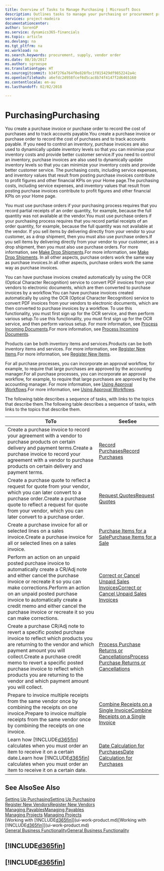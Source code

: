 ```yaml
---
title: Overview of Tasks to Manage Purchasing | Microsoft Docs
description: Outlines tasks to manage your purchasing or procurement processes, including how purchase invoices and purchase orders work.
services: project-madeira
documentationcenter: 
author: SorenGP
ms.service: dynamics365-financials
ms.topic: article
ms.devlang: na
ms.tgt_pltfrm: na
ms.workload: na
ms.search.keywords: procurement, supply, vendor order
ms.date: 08/10/2017
ms.author: sgroespe
ms.translationtype: HT
ms.sourcegitcommit: b34f276a764f0e828fbc1f015429df9852242a4c
ms.openlocfilehash: a6efdc2d958fcef6d5cac8b74f4147f2d6465160
ms.contentlocale: en-au
ms.lasthandoff: 02/02/2018

---
```

# <a name="purchasing"></a><span data-ttu-id="d51e6-103">Purchasing</span><span class="sxs-lookup"><span data-stu-id="d51e6-103">Purchasing</span></span>
<span data-ttu-id="d51e6-104">You create a purchase invoice or purchase order to record the cost of purchases and to track accounts payable.</span><span class="sxs-lookup"><span data-stu-id="d51e6-104">You create a purchase invoice or purchase order to record the cost of purchases and to track accounts payable.</span></span> <span data-ttu-id="d51e6-105">If you need to control an inventory, purchase invoices are also used to dynamically update inventory levels so that you can minimise your inventory costs and provide better customer service.</span><span class="sxs-lookup"><span data-stu-id="d51e6-105">If you need to control an inventory, purchase invoices are also used to dynamically update inventory levels so that you can minimize your inventory costs and provide better customer service.</span></span> <span data-ttu-id="d51e6-106">The purchasing costs, including service expenses, and inventory values that result from posting purchase invoices contribute to profit figures and other financial KPIs on your Home page.</span><span class="sxs-lookup"><span data-stu-id="d51e6-106">The purchasing costs, including service expenses, and inventory values that result from posting purchase invoices contribute to profit figures and other financial KPIs on your Home page.</span></span>

<span data-ttu-id="d51e6-107">You must use purchase orders if your purchasing process requires that you record partial receipts of an order quantity, for example, because the full quantity was not available at the vendor.</span><span class="sxs-lookup"><span data-stu-id="d51e6-107">You must use purchase orders if your purchasing process requires that you record partial receipts of an order quantity, for example, because the full quantity was not available at the vendor.</span></span> <span data-ttu-id="d51e6-108">If you sell items by delivering directly from your vendor to your customer, as a drop shipment, then you must also use purchase orders.</span><span class="sxs-lookup"><span data-stu-id="d51e6-108">If you sell items by delivering directly from your vendor to your customer, as a drop shipment, then you must also use purchase orders.</span></span> <span data-ttu-id="d51e6-109">For more information, see [Make Drop Shipments](sales-how-drop-shipment.md).</span><span class="sxs-lookup"><span data-stu-id="d51e6-109">For more information, see [Make Drop Shipments](sales-how-drop-shipment.md).</span></span> <span data-ttu-id="d51e6-110">In all other aspects, purchase orders work the same way as purchase invoices.</span><span class="sxs-lookup"><span data-stu-id="d51e6-110">In all other aspects, purchase orders work the same way as purchase invoices.</span></span>

<span data-ttu-id="d51e6-111">You can have purchase invoices created automatically by using the OCR (Optical Character Recognition) service to convert PDF invoices from your vendors to electronic documents, which are then converted to purchase invoices by a workflow.</span><span class="sxs-lookup"><span data-stu-id="d51e6-111">You can have purchase invoices created automatically by using the OCR (Optical Character Recognition) service to convert PDF invoices from your vendors to electronic documents, which are then converted to purchase invoices by a workflow.</span></span> <span data-ttu-id="d51e6-112">To use this functionality, you must first sign up for the OCR service, and then perform various setup.</span><span class="sxs-lookup"><span data-stu-id="d51e6-112">To use this functionality, you must first sign up for the OCR service, and then perform various setup.</span></span> <span data-ttu-id="d51e6-113">For more information, see [Process Incoming Documents](across-process-income-documents.md).</span><span class="sxs-lookup"><span data-stu-id="d51e6-113">For more information, see [Process Incoming Documents](across-process-income-documents.md).</span></span>      

<span data-ttu-id="d51e6-114">Products can be both inventory items and services.</span><span class="sxs-lookup"><span data-stu-id="d51e6-114">Products can be both inventory items and services.</span></span> <span data-ttu-id="d51e6-115">For more information, see [Register New Items](inventory-how-register-new-items.md).</span><span class="sxs-lookup"><span data-stu-id="d51e6-115">For more information, see [Register New Items](inventory-how-register-new-items.md).</span></span>

<span data-ttu-id="d51e6-116">For all purchase processes, you can incorporate an approval workflow, for example, to require that large purchases are approved by the accounting manager.</span><span class="sxs-lookup"><span data-stu-id="d51e6-116">For all purchase processes, you can incorporate an approval workflow, for example, to require that large purchases are approved by the accounting manager.</span></span> <span data-ttu-id="d51e6-117">For more information, see [Using Approval Workflows](across-how-use-approval-workflows.md).</span><span class="sxs-lookup"><span data-stu-id="d51e6-117">For more information, see [Using Approval Workflows](across-how-use-approval-workflows.md).</span></span>

<span data-ttu-id="d51e6-118">The following table describes a sequence of tasks, with links to the topics that describe them.</span><span class="sxs-lookup"><span data-stu-id="d51e6-118">The following table describes a sequence of tasks, with links to the topics that describe them.</span></span>

| <span data-ttu-id="d51e6-119">To</span><span class="sxs-lookup"><span data-stu-id="d51e6-119">To</span></span> | <span data-ttu-id="d51e6-120">See</span><span class="sxs-lookup"><span data-stu-id="d51e6-120">See</span></span> |
| --- | --- |
| <span data-ttu-id="d51e6-121">Create a purchase invoice to record your agreement with a vendor to purchase products on certain delivery and payment terms.</span><span class="sxs-lookup"><span data-stu-id="d51e6-121">Create a purchase invoice to record your agreement with a vendor to purchase products on certain delivery and payment terms.</span></span> |[<span data-ttu-id="d51e6-122">Record Purchases</span><span class="sxs-lookup"><span data-stu-id="d51e6-122">Record Purchases</span></span>](purchasing-how-record-purchases.md) |
|<span data-ttu-id="d51e6-123">Create a purchase quote to reflect a request for quote from your vendor, which you can later convert to a purchase order.</span><span class="sxs-lookup"><span data-stu-id="d51e6-123">Create a purchase quote to reflect a request for quote from your vendor, which you can later convert to a purchase order.</span></span>|[<span data-ttu-id="d51e6-124">Request Quotes</span><span class="sxs-lookup"><span data-stu-id="d51e6-124">Request Quotes</span></span>](purchasing-how-request-quotes.md)|
| <span data-ttu-id="d51e6-125">Create a purchase invoice for all or selected lines on a sales invoice.</span><span class="sxs-lookup"><span data-stu-id="d51e6-125">Create a purchase invoice for all or selected lines on a sales invoice.</span></span> |[<span data-ttu-id="d51e6-126">Purchase Items for a Sale</span><span class="sxs-lookup"><span data-stu-id="d51e6-126">Purchase Items for a Sale</span></span>](purchasing-how-purchase-products-sale.md) |
| <span data-ttu-id="d51e6-127">Perform an action on an unpaid posted purchase invoice to automatically create a CR/Adj note and either cancel the purchase invoice or recreate it so you can make corrections.</span><span class="sxs-lookup"><span data-stu-id="d51e6-127">Perform an action on an unpaid posted purchase invoice to automatically create a credit memo and either cancel the purchase invoice or recreate it so you can make corrections.</span></span> |[<span data-ttu-id="d51e6-128">Correct or Cancel Unpaid Sales Invoices</span><span class="sxs-lookup"><span data-stu-id="d51e6-128">Correct or Cancel Unpaid Sales Invoices</span></span>](purchasing-how-correct-cancel-unpaid-purchase-invoices.md) |
| <span data-ttu-id="d51e6-129">Create a purchase CR/Adj note to revert a specific posted purchase invoice to reflect which products you are returning to the vendor and which payment amount you will collect.</span><span class="sxs-lookup"><span data-stu-id="d51e6-129">Create a purchase credit memo to revert a specific posted purchase invoice to reflect which products you are returning to the vendor and which payment amount you will collect.</span></span> |[<span data-ttu-id="d51e6-130">Process Purchase Returns or Cancellations</span><span class="sxs-lookup"><span data-stu-id="d51e6-130">Process Purchase Returns or Cancellations</span></span>](purchasing-how-register-new-vendors.md) |
|<span data-ttu-id="d51e6-131">Prepare to invoice multiple receipts from the same vendor once by combining the receipts on one invoice.</span><span class="sxs-lookup"><span data-stu-id="d51e6-131">Prepare to invoice multiple receipts from the same vendor once by combining the receipts on one invoice.</span></span>|[<span data-ttu-id="d51e6-132">Combine Receipts on a Single Invoice</span><span class="sxs-lookup"><span data-stu-id="d51e6-132">Combine Receipts on a Single Invoice</span></span>](purchasing-how-to-combine-receipts.md)|
| <span data-ttu-id="d51e6-133">Learn how [!INCLUDE[d365fin](includes/d365fin_md.md)] calculates when you must order an item to receive it on a certain date.</span><span class="sxs-lookup"><span data-stu-id="d51e6-133">Learn how [!INCLUDE[d365fin](includes/d365fin_md.md)] calculates when you must order an item to receive it on a certain date.</span></span>|[<span data-ttu-id="d51e6-134">Date Calculation for Purchases</span><span class="sxs-lookup"><span data-stu-id="d51e6-134">Date Calculation for Purchases</span></span>](purchasing-date-calculation-for-purchases.md)|

## <a name="see-also"></a><span data-ttu-id="d51e6-135">See Also</span><span class="sxs-lookup"><span data-stu-id="d51e6-135">See Also</span></span>
[<span data-ttu-id="d51e6-136">Setting Up Purchasing</span><span class="sxs-lookup"><span data-stu-id="d51e6-136">Setting Up Purchasing</span></span>](purchasing-setup-purchasing.md)  
[<span data-ttu-id="d51e6-137">Register New Vendors</span><span class="sxs-lookup"><span data-stu-id="d51e6-137">Register New Vendors</span></span>](purchasing-how-register-new-vendors.md)  
[<span data-ttu-id="d51e6-138">Managing Payables</span><span class="sxs-lookup"><span data-stu-id="d51e6-138">Managing Payables</span></span>](payables-manage-payables.md)  
<span data-ttu-id="d51e6-139">[Managing Projects](projects-manage-projects.md)  </span><span class="sxs-lookup"><span data-stu-id="d51e6-139">[Managing Projects](projects-manage-projects.md)  </span></span>  
<span data-ttu-id="d51e6-140">[Working with [!INCLUDE[d365fin](includes/d365fin_md.md)]](ui-work-product.md)</span><span class="sxs-lookup"><span data-stu-id="d51e6-140">[Working with [!INCLUDE[d365fin](includes/d365fin_md.md)]](ui-work-product.md)</span></span>  
[<span data-ttu-id="d51e6-141">General Business Functionality</span><span class="sxs-lookup"><span data-stu-id="d51e6-141">General Business Functionality</span></span>](ui-across-business-areas.md)

## [!INCLUDE[d365fin](includes/free_trial_md.md)]  
## [!INCLUDE[d365fin](includes/training_link_md.md)]

